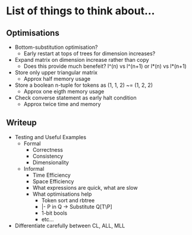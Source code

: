# List of things to think about...


## Optimisations
* Bottom-substitution optimisation?
    * Early restart at tops of trees for dimension increases?
* Expand matrix on dimension increase rather than copy
    * Does this provide much benefeit? l^(n) vs l^(n+1) or l*(n) vs l*(n+1)
* Store only upper triangular matrix
    * Approx half memory usage
* Store a boolean n-tuple for tokens as (1, 1, 2) ~= (1, 2, 2)
    * Approx one eigth memory usage
* Check converse statement as early halt condition
    * Approx twice time and memory


## Writeup
* Testing and Useful Examples
    * Formal
        * Correctness
        * Consistency
        * Dimensionality
    * Informal
        * Time Efficiency
        * Space Efficiency
        * What expressions are quick, what are slow
        * What optimisations help 
            * Token sort and rbtree
            * |- P in Q -> Substitute Q[T\P]
            * 1-bit bools
            * etc...
* Differentiate carefully between CL, ALL, MLL
